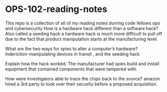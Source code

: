 # OPS-102-reading-notes
This repo is a collection of all of my reading notes durring code fellows ops and cybersecurity
How is a hardware hack different than a software hack?
Also called a seeding hack a hardware hack is much more difficult to pull off due to the fact that product manipulation starts at the manufacturing level.

What are the two ways for spies to alter a computer’s hardware?
Inderiction-manipulating devices in transit , and the seeding hack

Explain how the hack worked.
The manufacturer had spies build and install equipment that contained components that were tampered with.

How were investigators able to trace the chips back to the source?
amazon hired a 3rd party to look over their security before a proposed acquisition.
